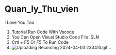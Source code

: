 # Quan_ly_Thu_vien
I Love You Too
1. Tutorial Run Code With Vscode
2. You Can Open Visual Studio Code File .SLN
3. Crtl + F5 Or F5 To Run Code
4. ![Uploading Recording 2024-04-03 233410.gif…]()
